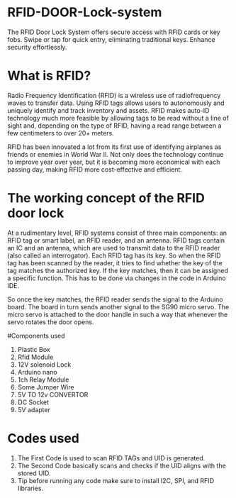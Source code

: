 # RFID-DOOR-Lock-system
The RFID Door Lock System offers secure access with RFID cards or key fobs. Swipe or tap for quick entry, eliminating traditional keys. Enhance security effortlessly.

# What is RFID?
Radio Frequency Identification (RFID) is a wireless use of radiofrequency waves to transfer data. Using RFID tags allows users to autonomously and uniquely identify and track inventory and assets. RFID makes auto-ID technology much more feasible by allowing tags to be read without a line of sight and, depending on the type of RFID, having a read range between a few centimeters to over 20+ meters.

RFID has been innovated a lot from its first use of identifying airplanes as friends or enemies in World War II. Not only does the technology continue to improve year over year, but it is becoming more economical with each passing day, making RFID more cost-effective and efficient. 

# The working concept of the RFID door lock
At a rudimentary level, RFID systems consist of three main components: an RFID tag or smart label, an RFID reader, and an antenna. RFID tags contain an IC and an antenna, which are used to transmit data to the RFID reader (also called an interrogator). Each RFID tag has its key. So when the RFID tag has been scanned by the reader, it tries to find whether the key of the tag matches the authorized key. If the key matches, then it can be assigned a specific function. This has to be done via changes in the code in Arduino IDE. 

So once the key matches, the RFID reader sends the signal to the Arduino board. The board in turn sends another signal to the SG90 micro servo. The micro servo is attached to the door handle in such a way that whenever the servo rotates the door opens.

#Components used
1) Plastic Box
2) Rfid Module
3) 12V solenoid Lock
4) Arduino nano
5) 1ch Relay Module
6) Some Jumper Wire
7) 5V TO 12v CONVERTOR
8) DC Socket
9) 5V adapter

# Codes used
1) The First Code is used to scan RFID TAGs and UID is generated.
2) The Second Code basically scans and checks if the UID aligns with the stored UID.
3) Tip before running any code make sure to install I2C, SPI, and RFID libraries.
